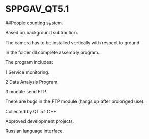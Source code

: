 # SPPGAV_QT5.1
##People counting system. 

Based on background subtraction.

The camera has to be installed vertically with respect to ground.

In the folder dll complete assembly program.

The program includes:

1 Service monitoring.

2 Data Analysis Program.

3 module send FTP.

There are bugs in the FTP module (hangs up after prolonged use).

Collected by QT 5.1 C++.

Approved development projects.

Russian language interface.

